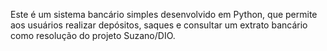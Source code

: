 Este é um sistema bancário simples desenvolvido em Python, que permite aos usuários realizar depósitos, saques e consultar um extrato bancário como resolução do projeto Suzano/DIO.
